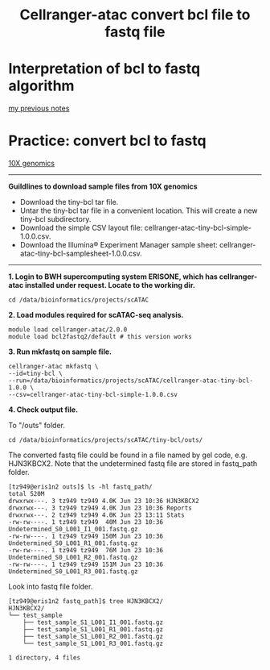 # <h1 align="center">Cellranger-atac convert bcl file to fastq file</h1>

# Interpretation of bcl to fastq algorithm
[my previous notes](https://github.com/TingtingSsl2/scRNA-seq_LearningPage/blob/main/03_Convert%20bcl%20to%20fastq.md)

# Practice: convert bcl to fastq
[10X genomics](https://support.10xgenomics.com/single-cell-atac/software/pipelines/latest/using/mkfastq)

***
**Guildlines to download sample files from 10X genomics** 
- Download the tiny-bcl tar file.
- Untar the tiny-bcl tar file in a convenient location. This will create a new tiny-bcl subdirectory.
- Download the simple CSV layout file: cellranger-atac-tiny-bcl-simple-1.0.0.csv.
- Download the Illumina® Experiment Manager sample sheet: cellranger-atac-tiny-bcl-samplesheet-1.0.0.csv.
***

**1. Login to BWH supercomputing system ERISONE, which has cellranger-atac installed under request. Locate to the working dir.** 
```
cd /data/bioinformatics/projects/scATAC
```

**2. Load modules required for scATAC-seq analysis.**
```
module load cellranger-atac/2.0.0
module load bcl2fastq2/default # this version works
```

**3. Run mkfastq on sample file.**
```
cellranger-atac mkfastq \
--id=tiny-bcl \
--run=/data/bioinformatics/projects/scATAC/cellranger-atac-tiny-bcl-1.0.0 \
--csv=cellranger-atac-tiny-bcl-simple-1.0.0.csv
```

**4. Check output file.**

To "/outs" folder.
```
cd /data/bioinformatics/projects/scATAC/tiny-bcl/outs/
```
The converted fastq file could be found in a file named by gel code, e.g. HJN3KBCX2. Note that the undetermined fastq file are stored in fastq_path folder.
```
[tz949@eris1n2 outs]$ ls -hl fastq_path/
total 520M
drwxrwx---. 3 tz949 tz949 4.0K Jun 23 10:36 HJN3KBCX2
drwxrwx---. 3 tz949 tz949 4.0K Jun 23 10:36 Reports
drwxrwx---. 2 tz949 tz949 4.0K Jun 23 13:11 Stats
-rw-rw----. 1 tz949 tz949  40M Jun 23 10:36 Undetermined_S0_L001_I1_001.fastq.gz
-rw-rw----. 1 tz949 tz949 150M Jun 23 10:36 Undetermined_S0_L001_R1_001.fastq.gz
-rw-rw----. 1 tz949 tz949  76M Jun 23 10:36 Undetermined_S0_L001_R2_001.fastq.gz
-rw-rw----. 1 tz949 tz949 151M Jun 23 10:36 Undetermined_S0_L001_R3_001.fastq.gz
```
Look into fastq file folder.
```
[tz949@eris1n2 fastq_path]$ tree HJN3KBCX2/
HJN3KBCX2/
└── test_sample
    ├── test_sample_S1_L001_I1_001.fastq.gz
    ├── test_sample_S1_L001_R1_001.fastq.gz
    ├── test_sample_S1_L001_R2_001.fastq.gz
    └── test_sample_S1_L001_R3_001.fastq.gz

1 directory, 4 files
```
